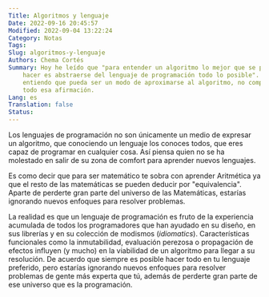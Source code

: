 ```yaml
---
Title: Algoritmos y lenguaje
Date: 2022-09-16 20:45:57
Modified: 2022-09-04 13:22:24
Category: Notas
Tags:
Slug: algoritmos-y-lenguaje
Authors: Chema Cortés
Summary: Hoy he leído que "para entender un algoritmo lo mejor que se puede
    hacer es abstraerse del lenguaje de programación todo lo posible". Aunque
    entiendo que pueda ser un modo de aproximarse al algoritmo, no comparto del
    todo esa afirmación.
Lang: es
Translation: false
Status:
---
```



Los lenguajes de programación no son únicamente un medio de expresar un
algoritmo, que conociendo un lenguaje los conoces todos, que eres capaz de
programar en cualquier cosa. Así piensa quien no se ha molestado en salir de su
zona de comfort para aprender nuevos lenguajes.

Es como decir que para ser matemático te sobra con aprender Aritmética ya que el
resto de las matemáticas se pueden deducir por "equivalencia". Aparte de
perderte gran parte del universo de las Matemáticas, estarías ignorando nuevos
enfoques para resolver problemas.

La realidad es que un lenguaje de programación es fruto de la experiencia
acumulada de todos los programadores que han ayudado en su diseño, en sus
librerías y en su colección de modismos (_idiomatics_). Características
funcionales como la inmutabilidad, evaluación perezosa o propagación de efectos
influyen (y mucho) en la viabilidad de un algoritmo para llegar a su resolución.
De acuerdo que siempre es posible hacer todo en tu lenguaje preferido, pero
estarías ignorando nuevos enfoques para resolver problemas de gente más experta
que tú, además de perderte gran parte de ese universo que es la programación.
